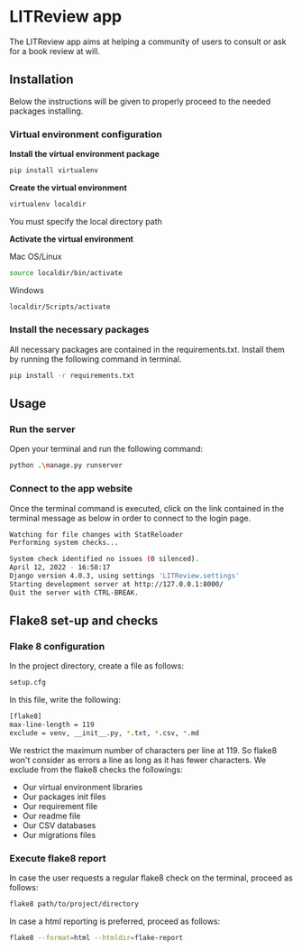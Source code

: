  # LITReview app

The LITReview app aims at helping a community of users to consult or ask for a book review at will.

## Installation

Below the instructions will be given to properly proceed to the needed packages installing.

### Virtual environment configuration

**Install the virtual environment package**

```bash
pip install virtualenv
```

**Create the virtual environment**

```bash
virtualenv localdir
```

You must specify the local directory path

**Activate the virtual environment**

Mac OS/Linux
```bash 
source localdir/bin/activate
```

Windows
```bash
localdir/Scripts/activate
```

### Install the necessary packages

All necessary packages are contained in the requirements.txt.
Install them by running the following command in terminal.
```bash
pip install -r requirements.txt
```

## Usage

### Run the server

Open your terminal and run the following command:
```bash
python .\manage.py runserver
```

### Connect to the app website

Once the terminal command is executed, click on the link contained in the terminal message as below in order to connect
to the login page.
```bash
Watching for file changes with StatReloader
Performing system checks...

System check identified no issues (0 silenced).
April 12, 2022 - 16:58:17
Django version 4.0.3, using settings 'LITReview.settings'
Starting development server at http://127.0.0.1:8000/
Quit the server with CTRL-BREAK.
```

## Flake8 set-up and checks

### Flake 8 configuration

In the project directory, create a file as follows:
```bash
setup.cfg
```

In this file, write the following:
```bash
[flake8]
max-line-length = 119
exclude = venv, __init__.py, *.txt, *.csv, *.md
```
We restrict the maximum number of characters per line at 119. So flake8 won't consider as errors a line as long as it
has fewer characters.
We exclude from the flake8 checks the followings:
- Our virtual environment libraries
- Our packages init files
- Our requirement file
- Our readme file
- Our CSV databases
- Our migrations files


### Execute flake8 report

In case the user requests a regular flake8 check on the terminal, proceed as follows:
```bash
flake8 path/to/project/directory
```

In case a html reporting is preferred, proceed as follows:
```bash
flake8 --format=html --htmldir=flake-report
```